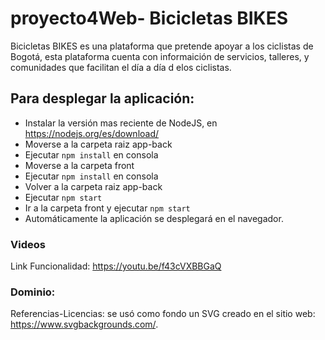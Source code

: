 # proyecto4Web- Bicicletas BIKES

Bicicletas BIKES es una plataforma que pretende apoyar a los ciclistas de Bogotá, esta plataforma cuenta con informaición de servicios, talleres, y comunidades que facilitan el día a día d elos ciclistas.


## Para desplegar la aplicación:
- Instalar la versión mas reciente de NodeJS, en https://nodejs.org/es/download/
- Moverse a la carpeta raiz app-back
- Ejecutar `npm install` en consola
- Moverse a la carpeta front
- Ejecutar `npm install` en consola
- Volver a la carpeta raiz app-back
- Ejecutar `npm start`
- Ir a la carpeta front y ejecutar `npm start`
- Automáticamente la aplicación se desplegará en el navegador.
### Videos
Link Funcionalidad: https://youtu.be/f43cVXBBGaQ


### Dominio: 

Referencias-Licencias: se usó como fondo un SVG creado en el sitio web: https://www.svgbackgrounds.com/.
